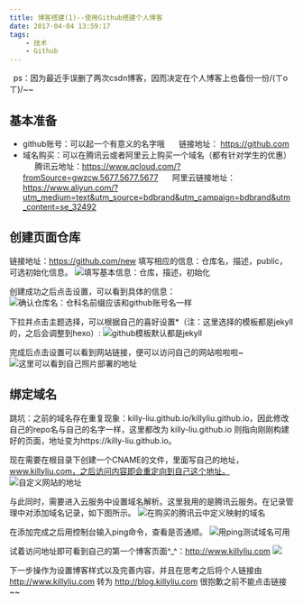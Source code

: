 ```yaml
---
title: 博客搭建(1)--使用Github搭建个人博客
date: 2017-04-04 13:59:17
tags: 
    - 技术
    - Github
---
```



&ensp;ps：因为最近手误删了两次csdn博客，因而决定在个人博客上也备份一份/(ㄒoㄒ)/~~

## 基本准备

 - github账号：可以起一个有意义的名字哦
 &emsp;&ensp;链接地址： https://github.com
 - 域名购买：可以在腾讯云或者阿里云上购买一个域名（都有针对学生的优惠）
 &emsp;&ensp;腾讯云地址：https://www.qcloud.com/?fromSource=gwzcw.5677.5677.5677
 &emsp;&ensp;阿里云链接地址：https://www.aliyun.com/?utm_medium=text&utm_source=bdbrand&utm_campaign=bdbrand&utm_content=se_32492
  
<!-- more --> 
## 创建页面仓库

链接地址：https://github.com/new
填写相应的信息：仓库名，描述，public，可选初始化信息。
![填写基本信息：仓库，描述，初始化](/blogImg/20170404/bg1.jpg)
 
 
创建成功之后点击设置，可以看到具体的信息：
![确认仓库名：仓科名前缀应该和github账号名一样](/blogImg/20170404/bg2.jpg)


下拉并点击主题选择，可以根据自己的喜好设置*（注：这里选择的模板都是jekyll的，之后会调整到hexo）:
![github模板默认都是jekyll](/blogImg/20170404/bg3.jpg)


完成后点击设置可以看到网站链接，便可以访问自己的网站啦啦啦~
![这里可以看到自己照片部署的地址](/blogImg/20170404/bg4.jpg)


## 绑定域名

跳坑：之前的域名存在重复现象：killy-liu.github.io/killyliu.github.io，因此修改自己的repo名与自己的名字一样，这里都改为 killy-liu.github.io 则指向刚刚构建好的页面，地址变为https://killy-liu.github.io。

现在需要在根目录下创建一个CNAME的文件，里面写自己的地址，www.killyliu.com，之后访问内容即会重定向到自己这个地址。
![自定义网站的地址](/blogImg/20170404/bg5.jpg)


与此同时，需要进入云服务中设置域名解析。这里我用的是腾讯云服务。在记录管理中对添加域名记录，如下图所示。
![在购买的腾讯云中定义映射的域名](/blogImg/20170404/bg6.jpg)


在添加完成之后用控制台输入ping命令，查看是否通顺。
![用ping测试域名可用](/blogImg/20170404/bg7.jpg)


试着访问地址即可看到自己的第一个博客页面^_^：http://www.killyliu.com
![](/blogImg/20170404/bg8.jpg)


下一步操作为设置博客样式以及完善内容，并且在思考之后将个人链接由 http://www.killyliu.com 转为 http://blog.killyliu.com 很抱歉之前不能点击链接~~



